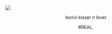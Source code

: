 ![](https://file.garden/Z5Uwg5B-RwipIeJ4/Untitled8_20250425140837.png)
<p align= "center">
 leorio kisser n lover 
  
</p>
<p align= "center">
#REAL.
</p>
